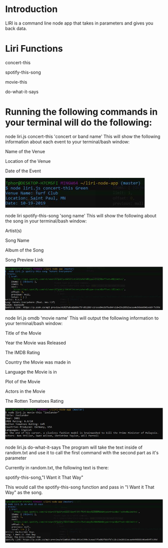 # Introduction
LIRI is a command line node app that takes in parameters and gives you back data.

# Liri Functions
concert-this

spotify-this-song

movie-this

do-what-it-says

# Running the following commands in your terminal will do the following:
node liri.js concert-this 'concert or band name'
This will show the following information about each event to your terminal/bash window:

Name of the Venue

Location of the Venue

Date of the Event

![Image of Yaktocat](https://github.com/Tphorton14/liri-node-app/blob/master/images/concert.JPG)

node liri spotify-this-song 'song name'
This will show the following about the song in your terminal/bash window:

Artist(s)

Song Name

Album of the Song

Song Preview Link

![Image of Yaktocat](https://github.com/Tphorton14/liri-node-app/blob/master/images/spot.JPG)

node liri.js omdb 'movie name'
This will output the following information to your terminal/bash window:

Title of the Movie

Year the Movie was Released

The IMDB Rating

Country the Movie was made in

Language the Movie is in

Plot of the Movie

Actors in the Movie

The Rotten Tomatoes Rating

![Image of Yaktocat](https://github.com/Tphorton14/liri-node-app/blob/master/images/pic3.JPG)

node liri.js do-what-it-says
The program will take the text inside of random.txt and use it to call the first command with the second part as it's parameter

Currently in random.txt, the following text is there:

spotify-this-song,"I Want it That Way"

This would call the spotify-this-song function and pass in "I Want it That Way" as the song.

![Image of Yaktocat](https://github.com/Tphorton14/liri-node-app/blob/master/images/do.JPG)
